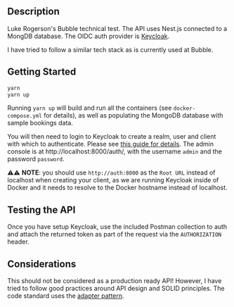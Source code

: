 ## Description

Luke Rogerson's Bubble technical test.
The API uses Nest.js connected to a MongDB database.
The OIDC auth provider is [Keycloak](https://www.keycloak.org/).

I have tried to follow a similar tech stack as is currently used at Bubble.

## Getting Started

```bash
yarn
yarn up
```

Running `yarn up` will build and run all the containers (see `docker-compose.yml` for details), as well as populating the MongoDB database with sample bookings data.

You will then need to login to Keycloak to create a realm, user and client with which to authenticate. Please see [this guide for details](https://tomas-pinto.medium.com/keycloak-clients-and-roles-a-tutorial-b334147f1dbd). The admin console is at http://localhost:8000/auth/, with the username `admin` and the password `password`.

⚠️⚠️ **NOTE**: you should use `http://auth:8000` as the `Root URL` instead of localhost when creating your client, as we are running Keycloak inside of Docker and it needs to resolve to the Docker hostname instead of localhost.

## Testing the API

Once you have setup Keycloak, use the included Postman collection to auth and attach the returned token as part of the request via the `AUTHORIZATION` header.

## Considerations

This should not be considered as a production ready API! However, I have tried to follow good practices around API design and SOLID principles.
The code standard uses the [adapter pattern](https://refactoring.guru/design-patterns/adapter).

